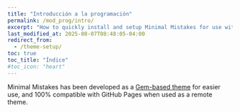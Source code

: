 ```yaml
---
title: "Introducción a la programación"
permalink: /mod_prog/intro/
excerpt: "How to quickly install and setup Minimal Mistakes for use with GitHub Pages."
last_modified_at: 2025-08-07T08:48:05-04:00
redirect_from:
  - /theme-setup/
toc: true
toc_title: "Índice"
#toc_icon: "heart"  
---
```


Minimal Mistakes has been developed as a [Gem-based theme](http://jekyllrb.com/docs/themes/) for easier use, and 100% compatible with GitHub Pages when used as a remote theme.

